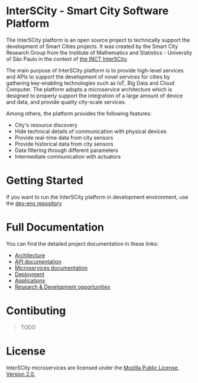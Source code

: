 # InterSCity - Smart City Software Platform

The InterSCity platform is an open source project to technically support
the development of Smart Cities projects. 
It was created by the Smart City Research Group from the Institute of 
Mathematics and Statistics - University of São Paulo in the
context of [the INCT InterSCity](http://interscity.org/).

The main purpose of InterSCity platform is to provide high-level services and APIs 
to support the development of novel services for cities by gathering 
key-enabling technologies such as IoT, Big Data and
Cloud Computer. The platform adopts a microservice architecture which is 
designed to properly support the integration of a large amount of device
and data, and provide quality city-scale services. 

Among others, the platform provides the following features:

* City's resource discovery
* Hide technical details of communication with physical devices
* Provide real-time data from city sensors
* Provide historical data from city sensors
* Data filtering through different parameters
* Intermediate communication with actuators

# Getting Started

If you want to run the InterSCity platform in development environment,
use the [dev-env repository](https://gitlab.com/smart-city-software-platform/dev-env)

# Full Documentation

You can find the detailed project documentation in these links:

* [Architecture](architecture/Architecture.md)
* [API documentation](api/API.md)
* [Microservices documentation](microservices/Microservices.md)
* [Deployment](deployment/Deployment.md)
* [Applications](applications/applications.md)
* [Research & Development opportunities](research/opportunities.md)

# Contibuting

> TODO

# License

InterSCity microservices are licensed under the
[Mozilla Public License, Version 2.0.](https://www.mozilla.org/en-US/MPL/2.0/)
